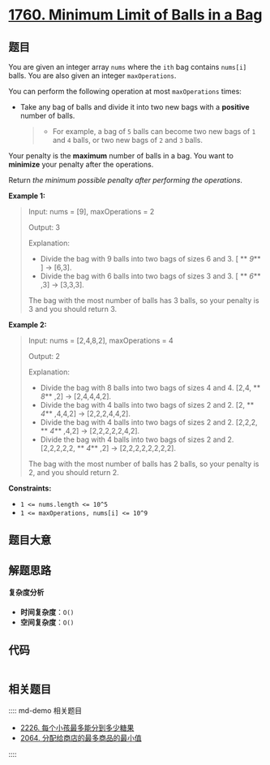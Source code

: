 # [1760. Minimum Limit of Balls in a Bag](https://leetcode.com/problems/minimum-limit-of-balls-in-a-bag/)

## 题目

You are given an integer array `nums` where the `ith` bag contains `nums[i]`
balls. You are also given an integer `maxOperations`.

You can perform the following operation at most `maxOperations` times:

- Take any bag of balls and divide it into two new bags with a **positive** number of balls.
  > - For example, a bag of `5` balls can become two new bags of `1` and `4` balls, or two new bags of `2` and `3` balls.

Your penalty is the **maximum** number of balls in a bag. You want to
**minimize** your penalty after the operations.

Return _the minimum possible penalty after performing the operations_.

**Example 1:**

> Input: nums = [9], maxOperations = 2
>
> Output: 3
>
> Explanation:
>
> - Divide the bag with 9 balls into two bags of sizes 6 and 3. [ ** _9_** ] -> [6,3].
> - Divide the bag with 6 balls into two bags of sizes 3 and 3. [ ** _6_** ,3] -> [3,3,3].
>
> The bag with the most number of balls has 3 balls, so your penalty is 3 and you should return 3.

**Example 2:**

> Input: nums = [2,4,8,2], maxOperations = 4
>
> Output: 2
>
> Explanation:
>
> - Divide the bag with 8 balls into two bags of sizes 4 and 4. [2,4, ** _8_** ,2] -> [2,4,4,4,2].
> - Divide the bag with 4 balls into two bags of sizes 2 and 2. [2, ** _4_** ,4,4,2] -> [2,2,2,4,4,2].
> - Divide the bag with 4 balls into two bags of sizes 2 and 2. [2,2,2, ** _4_** ,4,2] -> [2,2,2,2,2,4,2].
> - Divide the bag with 4 balls into two bags of sizes 2 and 2. [2,2,2,2,2, ** _4_** ,2] -> [2,2,2,2,2,2,2,2].
>
> The bag with the most number of balls has 2 balls, so your penalty is 2, and you should return 2.

**Constraints:**

- `1 <= nums.length <= 10^5`
- `1 <= maxOperations, nums[i] <= 10^9`

## 题目大意

## 解题思路

#### 复杂度分析

- **时间复杂度**：`O()`
- **空间复杂度**：`O()`

## 代码

```javascript

```

## 相关题目

:::: md-demo 相关题目

- [2226. 每个小孩最多能分到多少糖果](https://leetcode.com/problems/maximum-candies-allocated-to-k-children)
- [2064. 分配给商店的最多商品的最小值](https://leetcode.com/problems/minimized-maximum-of-products-distributed-to-any-store)

::::
